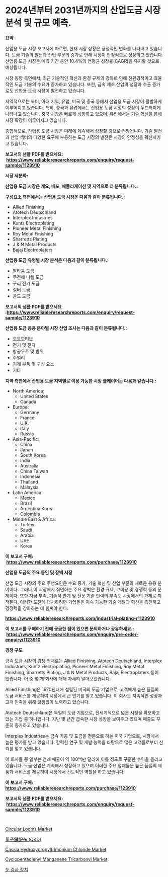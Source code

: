 <p><h1>2024년부터 2031년까지의 산업도금 시장 분석 및 규모 예측.</h1></p><p><strong>요약</strong></p>
<p><p>산업용 도금 시장 보고서에 따르면, 현재 시장 상황은 긍정적인 변화를 나타내고 있습니다. 도금 기술의 발전과 산업 부문의 증가로 인해 시장이 안정적으로 성장하고 있습니다. 산업용 도금 시장은 예측 기간 동안 10.4%의 연평균 성장률(CAGR)을 유지할 것으로 예상됩니다.</p><p>시장 동향 측면에서, 최근 기술적인 혁신과 환경 규제의 강화로 인해 친환경적이고 효율적인 도금 기술의 수요가 증가하고 있습니다. 또한, 금속 제조 산업의 성장과 수출 증가로도 산업용 도금 시장이 발전하고 있습니다.</p><p>지역적으로는 북미, 아태 지역, 유럽, 미국 및 중국 등에서 산업용 도금 시장이 활발하게 이루어지고 있습니다. 특히, 중국과 유럽에서는 산업용 도금 시장의 성장이 두드러지게 나타나고 있습니다. 중국 시장은 빠르게 성장하고 있으며, 유럽에서는 기술 혁신을 통해 시장 확장이 이루어지고 있습니다.</p><p>종합적으로, 산업용 도금 시장은 미래에 계속해서 성장할 것으로 전망됩니다. 기술 발전과 산업 섹터의 다양한 요구에 부응하는 도금 시장의 발전은 시장의 안정성을 확신시키고 있습니다.</p></p>
<p><strong>보고서의 샘플 PDF를 받으세요: &nbsp;<a href="https://www.reliableresearchreports.com/enquiry/request-sample/1123910">https://www.reliableresearchreports.com/enquiry/request-sample/1123910</a></strong></p>
<p><strong>시장 세분화:</strong></p>
<p><strong> 산업용 도금 시장은 개요, 배포, 애플리케이션 및 지역으로 더 분류됩니다. :</strong></p>
<p><strong>구성요소 측면에서는 산업용 도금 시장은 다음과 같이 분류됩니다.:</strong></p>
<p><ul><li>Allied Finishing</li><li>Atotech Deutschland</li><li>Interplex Industries</li><li>Kuntz Electroplating</li><li>Pioneer Metal Finishing</li><li>Roy Metal Finishing</li><li>Sharretts Plating</li><li>J & N Metal Products</li><li>Bajaj Electroplaters</li></ul></p>
<p><strong> 산업용 도금 유형별 시장 분석은 다음과 같이 분류됩니다.:</strong></p>
<p><ul><li>팔라듐 도금</li><li>무전해 니켈 도금</li><li>구리 전기 도금</li><li>실버 도금</li><li>골드 도금</li></ul></p>
<p><strong>보고서의 샘플 PDF를 받으세요 :<a href="https://www.reliableresearchreports.com/enquiry/request-sample/1123910">https://www.reliableresearchreports.com/enquiry/request-sample/1123910</a></strong></p>
<p><strong> 산업용 도금 응용 분야별 시장 산업 조사는 다음과 같이 분류됩니다.:</strong></p>
<p><ul><li>오토모티브</li><li>전기 및 전자</li><li>항공우주 및 방위</li><li>주얼리</li><li>기계 부품 및 구성 요소</li><li>기타</li></ul></p>
<p><strong>지역 측면에서 산업용 도금 지역별로 이용 가능한 시장 플레이어는 다음과 같습니다.:</strong></p>
<p><ul>
    <li>
        North America:
        <ul>
            <li>United States</li>
            <li>Canada</li>
        </ul>
    </li>
    <li>
        Europe:
        <ul>
            <li>Germany</li>
            <li>France</li>
            <li>U.K.</li>
            <li>Italy</li>
            <li>Russia</li>
        </ul>
    </li>
    <li>
        Asia-Pacific:
        <ul>
            <li>China</li>
            <li>Japan</li>
            <li>South Korea</li>
            <li>India</li>
            <li>Australia</li>
            <li>China Taiwan</li>
            <li>Indonesia</li>
            <li>Thailand</li>
            <li>Malaysia</li>
        </ul>
    </li>
    <li>
        Latin America:
        <ul>
            <li>Mexico</li>
            <li>Brazil</li>
            <li>Argentina Korea</li>
            <li>Colombia</li>
        </ul>
    </li>
    <li>
        Middle East & Africa:
        <ul>
            <li>Turkey</li>
            <li>Saudi</li>
            <li>Arabia</li>
            <li>UAE</li>
            <li>Korea</li>
        </ul>
    </li>
    </ul></p>
<p><strong>이 보고서 구매: &nbsp;<a href="https://www.reliableresearchreports.com/purchase/1123910">https://www.reliableresearchreports.com/purchase/1123910</a></strong></p>
<p><strong>산업용 도금의 주요 동인 및 장벽 시장</strong></p>
<p><p>산업 도금 시장의 주요 주행요인은 수요 증가, 기술 혁신 및 산업 부문의 새로운 응용 분야이다. 그러나 이 시장에서 직면하는 주요 장벽은 환경 규제, 고비용 및 경쟁력 등의 문제이다. 또한 자금 부족, 기술적 한계 및 전문 기술 인력의 부족도 시장에서의 과제로 지적된다. 이러한 도전에 대처하려면 기업들은 지속 가능한 기술 개발과 혁신을 촉진하고 경쟁력을 강화하는 데 힘써야 한다.</p></p>
<p><strong><a href="https://www.reliableresearchreports.com/industrial-plating-r1123910">https://www.reliableresearchreports.com/industrial-plating-r1123910</a></strong></p>
<p><strong>이 보고서를 구매하기 전에 궁금한 점이 있으면 문의하거나 공유하세요.: &nbsp;<a href="https://www.reliableresearchreports.com/enquiry/pre-order-enquiry/1123910">https://www.reliableresearchreports.com/enquiry/pre-order-enquiry/1123910</a></strong></p>
<p><strong>경쟁 구도</strong></p>
<p><p>금속 도금 시장의 경쟁 업체로는 Allied Finishing, Atotech Deutschland, Interplex Industries, Kuntz Electroplating, Pioneer Metal Finishing, Roy Metal Finishing, Sharretts Plating, J & N Metal Products, Bajaj Electroplaters 등이 있습니다. 이 중 몇 개 회사에 대해 자세히 알아보겠습니다.</p><p>Allied Finishing은 1970년대에 설립된 미국의 도금 기업으로, 고객에게 높은 품질의 도금 서비스를 제공하여 시장에서 큰 인기를 얻고 있습니다. 이 회사는 지속적인 성장과 고객 만족을 위해 끊임없이 노력하고 있습니다.</p><p>Atotech Deutschland은 독일의 도금 기업으로, 전세계적으로 넓은 시장을 확보하고 있는 기업 중 하나입니다. 지난 몇 년간 급속한 시장 성장을 보여주고 있으며 매출도 꾸준히 증가하고 있습니다.</p><p>Interplex Industries는 금속 가공 및 도금을 전문으로 하는 미국 기업으로, 시장에서 높은 평가를 받고 있습니다. 강력한 연구 및 개발 능력을 바탕으로 많은 고객들로부터 신뢰를 얻고 있습니다.</p><p>이 회사들 중 일부는 연례 매출이 약 100백만 달러에 이를 정도로 꾸준한 수익을 올리고 있습니다. 도금 산업은 계속해서 성장하고 있으며 이러한 주요 업체들은 높은 품질의 제품과 서비스를 제공하여 시장에서 선도적인 역할을 하고 있습니다.</p></p>
<p><strong>이 보고서 구매: &nbsp; <a href="https://www.reliableresearchreports.com/purchase/1123910">https://www.reliableresearchreports.com/purchase/1123910</a></strong></p>
<p><strong>보고서의 샘플 PDF를 받으세요: &nbsp;<a href="https://www.reliableresearchreports.com/enquiry/request-sample/1123910">https://www.reliableresearchreports.com/enquiry/request-sample/1123910</a></strong><strong></strong></p>
<p>&nbsp;</p>
<p><p><a href="https://github.com/provorikovar/Market-Research-Report-List-3/blob/main/circular-looms-market.md">Circular Looms Market</a></p><p><a href="https://github.com/ReganWisoky2023/Market-Research-Report-List-1/blob/main/425940724825.md">量子鍵配布 (QKD)</a></p><p><a href="https://issuu.com/reportprime-2/docs/cassia-hydroxypropyltrimonium-chloride-market-size">Cassia Hydroxypropyltrimonium Chloride Market</a></p><p><a href="https://issuu.com/reportprime-2/docs/cyclopentadienyl-manganese-tricarbonyl-market-size">Cyclopentadienyl Manganese Tricarbonyl Market</a></p><p><a href="https://github.com/vsr06p4p49/Market-Research-Report-List-1/blob/main/867695524520.md">눈 검사 장치</a></p></p>